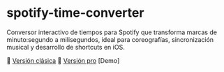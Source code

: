 # spotify-time-converter
Conversor interactivo de tiempos para Spotify que transforma marcas de minuto:segundo a milisegundos, ideal para coreografías, sincronización musical y desarrollo de shortcuts en iOS.


🔗 [Versión clásica](https://djponsex.github.io/spotify-time-converter/)
🌟 [Versión pro](https://djponsex.github.io/spotify-time-converter/pro.html) [Demo]